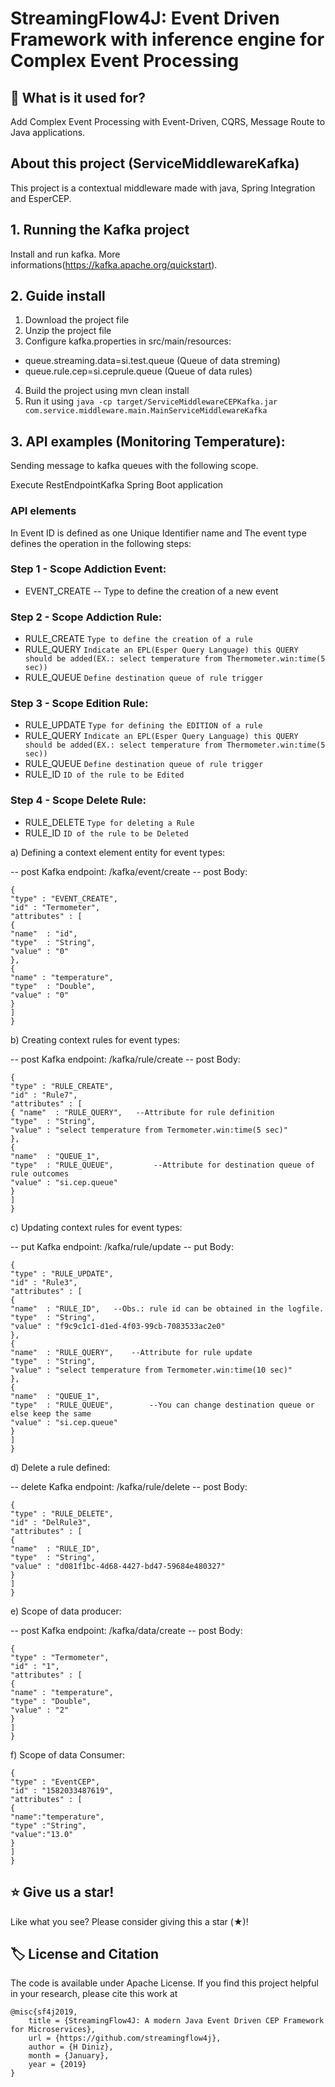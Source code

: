 # StreamingFlow4J: Event Driven Framework with inference engine for Complex Event Processing

## 🤔 What is it used for? 
Add Complex Event Processing with Event-Driven, CQRS, Message Route to Java applications.

## About this project (ServiceMiddlewareKafka)
This project is a contextual middleware made with java, Spring Integration and EsperCEP.

## 1. Running the Kafka project
Install and run kafka. More informations(https://kafka.apache.org/quickstart).

## 2. Guide install
1. Download the project file
2. Unzip the project file
3. Configure kafka.properties in src/main/resources:
- queue.streaming.data=si.test.queue (Queue of data streming)
- queue.rule.cep=si.ceprule.queue (Queue of data rules)
4. Build the project using mvn clean install
5. Run it using `java -cp target/ServiceMiddlewareCEPKafka.jar com.service.middleware.main.MainServiceMiddlewareKafka`

## 3. API examples (Monitoring Temperature):
Sending message to kafka queues with the following scope.

Execute RestEndpointKafka Spring Boot application


### API elements
In Event ID is defined as one Unique Identifier name and
The event type defines the operation in the following steps:

### Step 1 - Scope Addiction Event:
- EVENT_CREATE -- Type to define the creation of a new event

### Step 2 - Scope Addiction Rule:
- RULE_CREATE  ```Type to define the creation of a rule```
- RULE_QUERY ```Indicate an EPL(Esper Query Language) this QUERY should be added(EX.: select temperature from Thermometer.win:time(5 sec))```
- RULE_QUEUE ```Define destination queue of rule trigger```

### Step 3 - Scope Edition Rule:
- RULE_UPDATE  ```Type for defining the EDITION of a rule```
- RULE_QUERY ```Indicate an EPL(Esper Query Language) this QUERY should be added(EX.: select temperature from Thermometer.win:time(5 sec))```
- RULE_QUEUE ```Define destination queue of rule trigger```
- RULE_ID ```ID of the rule to be Edited```

### Step 4 - Scope Delete Rule:
- RULE_DELETE ```Type for deleting a Rule```
- RULE_ID ```ID of the rule to be Deleted```


a) Defining a context element entity for event types:

-- post Kafka endpoint: </endpoint-address-uri>/kafka/event/create
-- post Body:
```
{
"type" : "EVENT_CREATE",
"id" : "Termometer",
"attributes" : [
{ 
"name"  : "id",
"type"  : "String",
"value" : "0"
},
{
"name" : "temperature",
"type"  : "Double",
"value" : "0"
}
]
}
```
b) Creating context rules for event types:

-- post Kafka endpoint: </endpoint-address-uri>/kafka/rule/create
-- post Body:
```
{
"type" : "RULE_CREATE", 
"id" : "Rule7",
"attributes" : [
{ "name"  : "RULE_QUERY",   --Attribute for rule definition
"type"  : "String",
"value" : "select temperature from Termometer.win:time(5 sec)"
},
{
"name"  : "QUEUE_1",
"type"  : "RULE_QUEUE",         --Attribute for destination queue of rule outcomes
"value" : "si.cep.queue" 
}
]
}
```
c) Updating context rules for event types:

-- put Kafka endpoint: </endpoint-address-uri>/kafka/rule/update
-- put Body:
```
{
"type" : "RULE_UPDATE",
"id" : "Rule3",
"attributes" : [
{ 
"name"  : "RULE_ID",   --Obs.: rule id can be obtained in the logfile.
"type"  : "String",
"value" : "f9c9c1c1-d1ed-4f03-99cb-7083533ac2e0"
},
{
"name"  : "RULE_QUERY",    --Attribute for rule update
"type"  : "String",  
"value" : "select temperature from Termometer.win:time(10 sec)"
},
{
"name"  : "QUEUE_1",
"type"  : "RULE_QUEUE",        --You can change destination queue or else keep the same
"value" : "si.cep.queue"
}
]
}
```

d) Delete a rule defined:

-- delete Kafka endpoint: </endpoint-address-uri>/kafka/rule/delete
-- post Body:
```
{
"type" : "RULE_DELETE",
"id" : "DelRule3",
"attributes" : [
{
"name"  : "RULE_ID",
"type"  : "String",
"value" : "d081f1bc-4d68-4427-bd47-59684e480327"
}
]
}
```

e) Scope of data producer:

-- post Kafka endpoint: </endpoint-address-uri>/kafka/data/create
-- post Body:
```
{
"type" : "Termometer",
"id" : "1",
"attributes" : [
{ 
"name" : "temperature",
"type" : "Double",
"value" : "2"
}
]
}
```

f) Scope of data Consumer:

```
{
"type" : "EventCEP",
"id" : "1582033487619",
"attributes" : [
{
"name":"temperature",
"type" :"String",
"value":"13.0"
}
]
}
```
## ⭐ Give us a star!

Like what you see? Please consider giving this a star (★)!

## 🏷️ License and Citation

The code is available under Apache License.
If you find this project helpful in your research, please cite this work at

```
@misc{sf4j2019,
    title = {StreamingFlow4J: A modern Java Event Driven CEP Framework for Microservices},
    url = {https://github.com/streamingflow4j},
    author = {H Diniz},
    month = {January},
    year = {2019}
}
```
